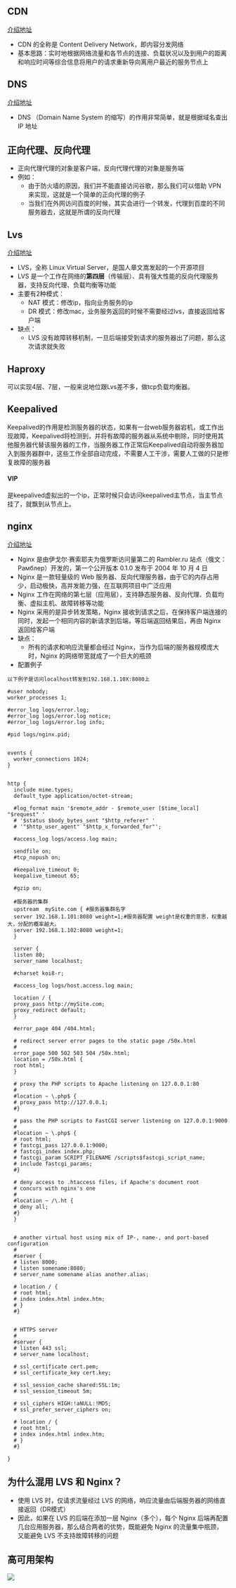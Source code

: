 ## CDN

[介绍地址](https://www.zhihu.com/question/36514327)

- CDN 的全称是 Content Delivery Network，即内容分发网络
- 基本思路：实时地根据网络流量和各节点的连接、负载状况以及到用户的距离和响应时间等综合信息将用户的请求重新导向离用户最近的服务节点上

## DNS

[介绍地址](https://www.ruanyifeng.com/blog/2016/06/dns.html)

- DNS （Domain Name System 的缩写）的作用非常简单，就是根据域名查出 IP 地址

## 正向代理、反向代理

- 正向代理代理的对象是客户端，反向代理代理的对象是服务端
- 例如：
    - 由于防火墙的原因，我们并不能直接访问谷歌，那么我们可以借助 VPN 来实现，这就是一个简单的正向代理的例子
    - 当我们在外网访问百度的时候，其实会进行一个转发，代理到百度的不同服务器去，这就是所谓的反向代理

## Lvs

[介绍地址](https://zhuanlan.zhihu.com/p/87109094)

- LVS，全称 Linux Virtual Server，是国人章文嵩发起的一个开源项目
- LVS 是一个工作在网络的**第四层**（传输层）、具有强大性能的反向代理服务器，支持反向代理、负载均衡等功能
- 主要有2种模式：
  - NAT 模式：修改ip，指向业务服务的ip
  - DR 模式：修改mac，业务服务返回的时候不需要经过lvs，直接返回给客户端
- 缺点：
    - LVS 没有故障转移机制，一旦后端接受到请求的服务器出了问题，那么这次请求就失败

## Haproxy

可以实现4层、7层，一般来说地位跟Lvs差不多，做tcp负载均衡器。

## Keepalived

Keepalived的作用是检测服务器的状态，如果有一台web服务器宕机，或工作出现故障，Keepalived将检测到，并将有故障的服务器从系统中剔除，同时使用其他服务器代替该服务器的工作，当服务器工作正常后Keepalived自动将服务器加入到服务器群中，这些工作全部自动完成，不需要人工干涉，需要人工做的只是修复故障的服务器

#### VIP

是keepalived虚拟出的一个ip，正常时候只会访问keepalived主节点，当主节点挂了，就飘到从节点上。

## nginx

[介绍地址](https://zhuanlan.zhihu.com/p/34943332)

- Nginx 是由伊戈尔·赛索耶夫为俄罗斯访问量第二的 Rambler.ru 站点（俄文：Рамблер）开发的，第一个公开版本 0.1.0 发布于 2004 年 10 月 4 日
- Nginx 是一款轻量级的 Web 服务器、反向代理服务器，由于它的内存占用少，启动极快，高并发能力强，在互联网项目中广泛应用
- Nginx 工作在网络的第七层（应用层），支持静态服务器、反向代理、负载均衡、虚拟主机、故障转移等功能
- Nginx 采用的是异步转发策略，Nginx 接收到请求之后，在保持客户端连接的同时，发起一个相同内容的新请求到后端，等后端返回结果后，再由 Nginx 返回给客户端
- 缺点：
    - 所有的请求和响应流量都会经过 Nginx，当作为后端的服务器规模庞大时，Nginx 的网络带宽就成了一个巨大的瓶颈
- 配置例子 
```
以下例子是访问localhost转发到192.168.1.10X:8080上

#user nobody;
worker_processes 1;
 
#error_log logs/error.log;
#error_log logs/error.log notice;
#error_log logs/error.log info;
 
#pid logs/nginx.pid;
 
 
events {
  worker_connections 1024;
}
 
 
http {
  include mime.types;
  default_type application/octet-stream;
 
  #log_format main '$remote_addr - $remote_user [$time_local] "$request" '
  # '$status $body_bytes_sent "$http_referer" '
  # '"$http_user_agent" "$http_x_forwarded_for"';
 
  #access_log logs/access.log main;
 
  sendfile on;
  #tcp_nopush on;
 
  #keepalive_timeout 0;
  keepalive_timeout 65;
 
  #gzip on;
 
  #服务器的集群  
  upstream  mySite.com { #服务器集群名字   
  server 192.168.1.101:8080 weight=1;#服务器配置 weight是权重的意思，权重越大，分配的概率越大。  
  server 192.168.1.102:8080 weight=1;  
  }
 
  server {
  listen 80;
  server_name localhost;
 
  #charset koi8-r;
 
  #access_log logs/host.access.log main;
 
  location / {
  proxy_pass http://mySite.com;  
  proxy_redirect default;
  }
 
  #error_page 404 /404.html;
 
  # redirect server error pages to the static page /50x.html
  #
  error_page 500 502 503 504 /50x.html;
  location = /50x.html {
  root html;
  }
 
  # proxy the PHP scripts to Apache listening on 127.0.0.1:80
  #
  #location ~ \.php$ {
  # proxy_pass http://127.0.0.1;
  #}
 
  # pass the PHP scripts to FastCGI server listening on 127.0.0.1:9000
  #
  #location ~ \.php$ {
  # root html;
  # fastcgi_pass 127.0.0.1:9000;
  # fastcgi_index index.php;
  # fastcgi_param SCRIPT_FILENAME /scripts$fastcgi_script_name;
  # include fastcgi_params;
  #}
 
  # deny access to .htaccess files, if Apache's document root
  # concurs with nginx's one
  #
  #location ~ /\.ht {
  # deny all;
  #}
  }
 
 
  # another virtual host using mix of IP-, name-, and port-based configuration
  #
  #server {
  # listen 8000;
  # listen somename:8080;
  # server_name somename alias another.alias;
 
  # location / {
  # root html;
  # index index.html index.htm;
  # }
  #}
 
 
  # HTTPS server
  #
  #server {
  # listen 443 ssl;
  # server_name localhost;
 
  # ssl_certificate cert.pem;
  # ssl_certificate_key cert.key;
 
  # ssl_session_cache shared:SSL:1m;
  # ssl_session_timeout 5m;
 
  # ssl_ciphers HIGH:!aNULL:!MD5;
  # ssl_prefer_server_ciphers on;
 
  # location / {
  # root html;
  # index index.html index.htm;
  # }
  #}
 
}
```

## 为什么混用 LVS 和 Nginx？

- 使用 LVS 时，仅请求流量经过 LVS 的网络，响应流量由后端服务器的网络直接返回（DR模式）
- 因此，如果在 LVS 的后端在添加一层 Nginx（多个），每个 Nginx 后端再配置几台应用服务器，那么结合两者的优势，既能避免 Nginx 的流量集中瓶颈，又能避免 LVS 不支持故障转移的问题

## 高可用架构

![](../resources/lvs.jpg)
